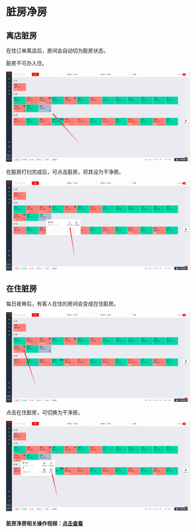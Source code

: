 # 脏房净房

## 离店脏房

在住订单离店后，房间会自动切为脏房状态。

脏房不可办入住。

![&#x79BB;&#x5E97;&#x810F;&#x623F;&#x5728;&#x623F;&#x6001;&#x56FE;&#x663E;&#x793A;&#x4E3A;&#x7070;&#x8272;](../../.gitbook/assets/image%20%28586%29.png)

在脏房打扫完成后，可点击脏房，将其设为干净房。  


![&#x70B9;&#x51FB;&#x8BBE;&#x4E3A;&#x5E72;&#x51C0;&#x623F;&#x8BBE;&#x4E3A;&#x5E72;&#x51C0;&#x623F;](../../.gitbook/assets/image%20%28626%29.png)

## 在住脏房

每日夜审后，有客人在住的房间会变成在住脏房。

![&#x5728;&#x4F4F;&#x623F;&#x626B;&#x5E1A;&#x56FE;&#x6807;&#xFF0C;&#x4E3A;&#x591C;&#x5BA1;&#x4EA7;&#x751F;&#x5728;&#x4F4F;&#x810F;&#x623F;](../../.gitbook/assets/image%20%28362%29.png)

点击在住脏房，可切换为干净房。  


![&#x70B9;&#x51FB;&#x6253;&#x626B;&#x5B8C;&#x6210;&#xFF0C;&#x5728;&#x4F4F;&#x810F;&#x623F;&#x53D8;&#x4E3A;&#x5728;&#x4F4F;&#x51C0;&#x623F;](../../.gitbook/assets/image%20%28674%29.png)

#### 脏房净房相关操作视频：[点击查看](http://crs-pms-vidio.oss-cn-beijing.aliyuncs.com/%E8%84%8F%E6%88%BF%E5%87%80%E6%88%BF.mp4)


